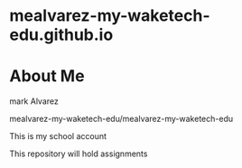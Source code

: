 # mealvarez-my-waketech-edu.github.io
# **About Me**
mark Alvarez  

mealvarez-my-waketech-edu/mealvarez-my-waketech-edu  

This is my school account  

This repository will hold assignments  
